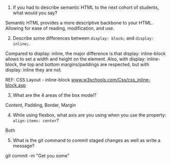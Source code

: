 1. If you had to describe semantic HTML to the next cohort of students, what would you say?

Semantic HTML provides a more descriptive backbone to your HTML. Allowing for ease of reading, modification, and use. 

2. Describe some differences between ```display: block;``` and ```display: inline;```.

Compared to display: inline, the major difference is that display: inline-block allows to set a width and height on the element. Also, with display: inline-block, the top and bottom margins/paddings are respected, but with display: inline they are not.

REF:
CSS Layout - inline-block
www.w3schools.com/Css/css_inline-block.asp

3. What are the 4 areas of the box model?

Content, Padding, Border, Margin

4. While using flexbox, what axis are you using when you use the property: ```align-items: center```?

Both

5. What is the git command to commit staged changes as well as write a message? 

git commit -m "Get you some"